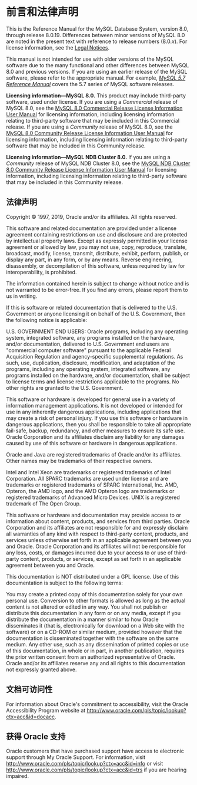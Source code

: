 # 前言和法律声明

This is the Reference Manual for the MySQL Database System, version 8.0, through release 8.0.19. Differences between minor versions of MySQL 8.0 are noted in the present text with reference to release numbers (8.0.*x*). For license information, see the [Legal Notices](https://dev.mysql.com/doc/refman/8.0/en/preface.html#legalnotice).

This manual is not intended for use with older versions of the MySQL software due to the many functional and other differences between MySQL 8.0 and previous versions. If you are using an earlier release of the MySQL software, please refer to the appropriate manual. For example, [*MySQL 5.7 Reference Manual*](https://dev.mysql.com/doc/refman/5.7/en/) covers the 5.7 series of MySQL software releases.

**Licensing information—MySQL 8.0.**  This product may include third-party software, used under license. If you are using a *Commercial* release of MySQL 8.0, see the [MySQL 8.0 Commercial Release License Information User Manual](https://downloads.mysql.com/docs/licenses/mysqld-8.0-com-en.pdf) for licensing information, including licensing information relating to third-party software that may be included in this Commercial release. If you are using a *Community* release of MySQL 8.0, see the [MySQL 8.0 Community Release License Information User Manual](https://downloads.mysql.com/docs/licenses/mysqld-8.0-gpl-en.pdf) for licensing information, including licensing information relating to third-party software that may be included in this Community release.

**Licensing information—MySQL NDB Cluster 8.0.**  If you are using a *Community* release of MySQL NDB Cluster 8.0, see the [MySQL NDB Cluster 8.0 Community Release License Information User Manual](https://downloads.mysql.com/docs/licenses/cluster-8.0-gpl-en.pdf) for licensing information, including licensing information relating to third-party software that may be included in this Community release.

## 法律声明

Copyright © 1997, 2019, Oracle and/or its affiliates. All rights reserved.

This software and related documentation are provided under a license agreement containing restrictions on use and disclosure and are protected by intellectual property laws. Except as expressly permitted in your license agreement or allowed by law, you may not use, copy, reproduce, translate, broadcast, modify, license, transmit, distribute, exhibit, perform, publish, or display any part, in any form, or by any means. Reverse engineering, disassembly, or decompilation of this software, unless required by law for interoperability, is prohibited.

The information contained herein is subject to change without notice and is not warranted to be error-free. If you find any errors, please report them to us in writing.

If this is software or related documentation that is delivered to the U.S. Government or anyone licensing it on behalf of the U.S. Government, then the following notice is applicable:

U.S. GOVERNMENT END USERS: Oracle programs, including any operating system, integrated software, any programs installed on the hardware, and/or documentation, delivered to U.S. Government end users are "commercial computer software" pursuant to the applicable Federal Acquisition Regulation and agency-specific supplemental regulations. As such, use, duplication, disclosure, modification, and adaptation of the programs, including any operating system, integrated software, any programs installed on the hardware, and/or documentation, shall be subject to license terms and license restrictions applicable to the programs. No other rights are granted to the U.S. Government.

This software or hardware is developed for general use in a variety of information management applications. It is not developed or intended for use in any inherently dangerous applications, including applications that may create a risk of personal injury. If you use this software or hardware in dangerous applications, then you shall be responsible to take all appropriate fail-safe, backup, redundancy, and other measures to ensure its safe use. Oracle Corporation and its affiliates disclaim any liability for any damages caused by use of this software or hardware in dangerous applications.

Oracle and Java are registered trademarks of Oracle and/or its affiliates. Other names may be trademarks of their respective owners.

Intel and Intel Xeon are trademarks or registered trademarks of Intel Corporation. All SPARC trademarks are used under license and are trademarks or registered trademarks of SPARC International, Inc. AMD, Opteron, the AMD logo, and the AMD Opteron logo are trademarks or registered trademarks of Advanced Micro Devices. UNIX is a registered trademark of The Open Group.

This software or hardware and documentation may provide access to or information about content, products, and services from third parties. Oracle Corporation and its affiliates are not responsible for and expressly disclaim all warranties of any kind with respect to third-party content, products, and services unless otherwise set forth in an applicable agreement between you and Oracle. Oracle Corporation and its affiliates will not be responsible for any loss, costs, or damages incurred due to your access to or use of third-party content, products, or services, except as set forth in an applicable agreement between you and Oracle.

This documentation is NOT distributed under a GPL license. Use of this documentation is subject to the following terms:

You may create a printed copy of this documentation solely for your own personal use. Conversion to other formats is allowed as long as the actual content is not altered or edited in any way. You shall not publish or distribute this documentation in any form or on any media, except if you distribute the documentation in a manner similar to how Oracle disseminates it (that is, electronically for download on a Web site with the software) or on a CD-ROM or similar medium, provided however that the documentation is disseminated together with the software on the same medium. Any other use, such as any dissemination of printed copies or use of this documentation, in whole or in part, in another publication, requires the prior written consent from an authorized representative of Oracle. Oracle and/or its affiliates reserve any and all rights to this documentation not expressly granted above.

## 文档可访问性

For information about Oracle's commitment to accessibility, visit the Oracle Accessibility Program website at http://www.oracle.com/pls/topic/lookup?ctx=acc&id=docacc.

## 获得 Oracle 支持

Oracle customers that have purchased support have access to electronic support through My Oracle Support. For information, visit http://www.oracle.com/pls/topic/lookup?ctx=acc&id=info or visit http://www.oracle.com/pls/topic/lookup?ctx=acc&id=trs if you are hearing impaired.